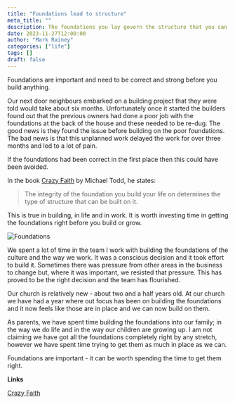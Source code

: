 ```yaml
---
title: "Foundations lead to structure"
meta_title: ""
description: The foundations you lay govern the structure that you can build.
date: 2023-11-27T12:00:00
author: "Mark Rainey"
categories: ["life"]
tags: []
draft: false
---
```


Foundations are important and need to be correct and strong before you build anything.


Our next door neighbours embarked on a building project that they were told would take about  six months. Unfortunately once it started the builders found out that the previous owners had done a poor job with the foundations at the back of the house and these needed to be re-dug. The good news is they found the issue before building on the poor foundations. The bad news is that this unplanned work delayed the work for over three months and led to a lot of pain.

If the foundations had been correct in the first place then this could have been avoided.


In the book [Crazy Faith](https://www.amazon.co.uk/dp/0593239199) by Michael Todd, he states:

> The integrity of the foundation you build your life on determines the type of structure that can be built on it.

This is true in building, in life and in work. It is worth investing time in getting the foundations right before you build or grow.

<img src="/blog/Foundations.png" title="Foundations" class="mid-image"></img><p></p>

We spent a lot of time in the team I work with building the foundations of the culture and the way we work. It was a conscious decision and it took effort to build it. Sometimes there was pressure from other areas in the business to change but, where it was important, we resisted that pressure. This has proved to be the right decision and the team has flourished.

Our church is relatively new - about two and a half years old. At our church we have had a year where out focus has been on building the foundations and it now feels like those are in place and we can now build on them.

As parents, we have spent time building the foundations into our family; in the way we do life and in the way our children are growing up. I am not claiming we have got all the foundations completely right by any stretch, however we have spent time trying to get them as much in place as we can.

Foundations are important - it can be worth spending the time to get them right.

__Links__

[Crazy Faith](https://www.amazon.co.uk/dp/0593239199)
